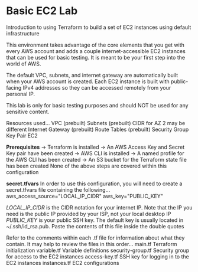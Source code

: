 # Basic EC2 Lab
Introduction to using Terraform to build a set of EC2 instances using default infrastructure

This environment takes advantage of the core elements that you get with every AWS account and adds a couple internet-accessible EC2 instances that can be used for basic testing. It is meant to be your first step into the world of AWS.

The default VPC, subnets, and internet gateway are automatically built when your AWS account is created. Each EC2 instance is built with public-facing IPv4 addresses so they can be accessed remotely from your personal IP.

This lab is only for basic testing purposes and should NOT be used for any sensitive content.

Resources used…
    VPC (prebuilt)
    Subnets (prebuilt)
        CIDR for AZ 2 may be different
    Internet Gateway (prebuilt)
    Route Tables (prebuilt)
    Security Group
    Key Pair
    EC2


****Prerequisites****
-> Terraform is installed
-> An AWS Access Key and Secret Key pair have been created
-> AWS CLI is installed
-> A named profile for the AWS CLI has been created
-> An S3 bucket for the Terraform state file has been created
None of the above steps are covered within this configuration

****secret.tfvars****
In order to use this configuration, you will need to create a secret.tfvars file containing the following...
aws_access_source="LOCAL_IP_CIDR"
aws_key="PUBLIC_KEY"

*LOCAL_IP_CIDR* is the CIDR notation for your internet IP. Note that the IP you need is the public IP provided by your ISP, not your local desktop IP
*PUBLIC_KEY* is your public SSH key. The default key is usually located in ~/.ssh/id_rsa.pub. Paste the contents of this file inside the double quotes

Refer to the comments within each .tf file for information about what they contain. It may help to review the files in this order...
main.tf             Terraform initialization
variable.tf         Variable definitions 
security-group.tf   Security group for access to the EC2 instances
access-key.tf       SSH key for logging in to the EC2 instances
instances.tf        EC2 configurations

